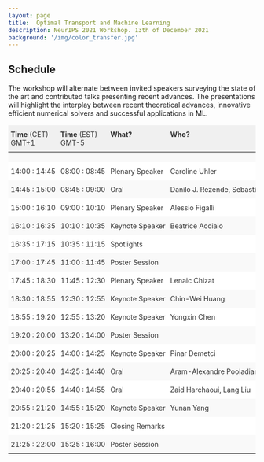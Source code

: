 ```yaml
---
layout: page
title:  Optimal Transport and Machine Learning  
description: NeurIPS 2021 Workshop. 13th of December 2021
background: '/img/color_transfer.jpg'
---
```


## Schedule

The workshop will alternate between invited speakers surveying the state of the art and contributed
talks presenting recent advances. The presentations will highlight the interplay between recent
theoretical advances, innovative efficient numerical solvers and successful applications in ML.

<style type="text/css">
.tg  {border:none;border-collapse:collapse;border-color:#ccc;border-spacing:0;}
.tg td{background-color:#fff;border-color:#ccc;border-style:solid;border-width:0px;color:#333;
  sans-serif;font-size:14px;overflow:hidden;padding:10px 5px;word-break:normal;}
.tg th{background-color:#f0f0f0;border-color:#ccc;border-style:solid;border-width:0px;color:#333;
  sans-serif;font-size:14px;font-weight:normal;overflow:hidden;padding:10px 5px;word-break:normal;}
.tg .tg-0pky{border-color:inherit;text-align:left;vertical-align:top}
.tg .tg-btxf{background-color:#f9f9f9;border-color:inherit;text-align:left;vertical-align:top}
</style>

<table class="tg" style="white-space:nowrap;">
<thead>
  <tr>
    <th class="tg-0pky"><b>Time</b> (CET) <br> GMT+1</th>
    <th class="tg-0pky"><b>Time</b> (EST) <br> GMT-5</th>
    <th class="tg-0pky"><b>What?</b></th>
    <th class="tg-0pky"><b>Who?</b></th>
    <th class="tg-0pky"></th>
  </tr>
</thead>
<tbody>
  <tr>
    <td class="tg-btxf"></td>
    <td class="tg-btxf"></td>
    <td class="tg-btxf"></td>
    <td class="tg-btxf"></td>
    <td class="tg-btxf"></td>
  </tr>
  <tr>
    <td class="tg-0pky">14:00 : 14:45</td>
    <td class="tg-0pky">08:00 : 08:45</td>
    <td class="tg-0pky">Plenary Speaker</td>
    <td class="tg-0pky">Caroline Uhler</td>
    <td class="tg-0pky"><details>
    <summary>Optimal Transport in the Biomedical Sciences: Challenges and Opportunities</summary>
    <br>
    ...
    </details></td>
  </tr>
  <tr>
    <td class="tg-btxf">14:45 : 15:00</td>
    <td class="tg-btxf">08:45 : 09:00</td>
    <td class="tg-btxf">Oral</td>
    <td class="tg-btxf">Danilo J. Rezende, Sebastien Racaniere</td>
    <td class="tg-btxf"><details>
    <summary>Implicit Riemannian Concave Potential Maps</summary>
    <br>
    We are interested in the challenging problem of modelling densities on Riemannian manifolds with a known symmetry group using normalising flows. This has many potential applications in physical sciences such as molecular dynamics and quantum simulations. In this work we combine ideas from implicit neural layers and optimal transport theory to propose a generalisation of existing work on exponential map flows, Implicit Riemannian Concave Potential Maps, IRCPMs. IRCPMs have some nice properties such as simplicity of incorporating knowledge about symmetries and are less expensive then ODE-flows. We provide an initial theoretical analysis of its properties and layout sufficient conditions for stable optimisation. Finally, we illustrate the properties of IRCPMs with density learning experiments on tori and spheres.
    </details></td>
  </tr>
  <tr>
    <td class="tg-0pky">15:00 : 16:10</td>
    <td class="tg-0pky">09:00 : 10:10</td>
    <td class="tg-0pky">Plenary Speaker</td>
    <td class="tg-0pky">Alessio Figalli</td>
    <td class="tg-0pky"><details>
    <summary>Regularity Theory of Optimal Transport Maps</summary>
    <br>
    In optimal transport, understanding the regularity of optimal maps is an important topic. This lecture aims to present the regularity theory for optimal maps, explain the connection to Monge-Ampère type equations, and overview the most fundamental results available.
    </details></td>
  </tr>
  <tr>
    <td class="tg-btxf">16:10 : 16:35</td>
    <td class="tg-btxf">10:10 : 10:35</td>
    <td class="tg-btxf">Keynote Speaker</td>
    <td class="tg-btxf">Beatrice Acciaio</td>
    <td class="tg-btxf"><details>
    <summary>Generative Adversarial Learning with Adapted Distances</summary>
    <br>
    Generative Adversarial Networks (GANs) have proven to be a powerful framework for learning to draw samples from complex distributions. In this talk I will discuss the challenge of learning sequential data via GANs. This notably requires the choice of a loss function that reflects the discrepancy between (measures on) paths. To take on this task, we employ adapted versions of optimal transport distances, that result from imposing a temporal causality constraint on classical transport problems. This constraint provides a natural framework to parameterize the cost function that is learned by the discriminator as a robust (worst-case) distance. We then employ a modification of the empirical measure, to ensure consistency of the estimators. Following Genevay et al. (2018), we also include an entropic penalization term which allows for the use of the Sinkhorn algorithm when computing the optimal transport cost.
    </details></td>
  </tr>
  <tr>
    <td class="tg-0pky">16:35 : 17:15</td>
    <td class="tg-0pky">10:35 : 11:15</td>
    <td class="tg-0pky">Spotlights</td>
    <td class="tg-0pky"></td>
    <td class="tg-0pky"></td>
  </tr>
  <tr>
    <td class="tg-btxf">17:00 : 17:45</td>
    <td class="tg-btxf">11:00 : 11:45</td>
    <td class="tg-btxf">Poster Session</td>
    <td class="tg-btxf"></td>
    <td class="tg-btxf"></td>
  </tr>
  <tr>
    <td class="tg-0pky">17:45 : 18:30</td>
    <td class="tg-0pky">11:45 : 12:30</td>
    <td class="tg-0pky">Plenary Speaker</td>
    <td class="tg-0pky">Lenaic Chizat</td>
    <td class="tg-0pky"><details>
    <summary>Entropic Regularization of Optimal Transport as a Statistical Regularization</summary>
    <br>
The squared 2-Wasserstein distance is a natural loss to compare probability distributions in generative models or density fitting tasks thanks to its « informative »  gradient, but this loss suffers from a poor sample and computational complexity compared to alternative losses such as kernel MMD. Adding an entropic regularization and debiaising the resulting quantity (yielding the Sinkhorn divergence) mitigates these downsides  but also leads to a degradation of the discriminative power of the loss and of the quality of its gradients.  

In order to understand the trade-offs at play, we propose to study entropic regularization as one typically studies regularization in Machine Learning: by discussing the optimization, estimation and approximation errors, and their trade-offs, covering in passing a variety of recent works in the field. The analysis, complemented with numerical experiments, suggests that entropic regularization actually improves the quality and efficiency of the estimation of the squared 2-Wasserstein distance, compared to the plug-in (i.e unregularized) estimator.
    </details></td>
  </tr>
  <tr>
    <td class="tg-btxf">18:30 : 18:55</td>
    <td class="tg-btxf">12:30 : 12:55</td>
    <td class="tg-btxf">Keynote Speaker</td>
    <td class="tg-btxf">Chin-Wei Huang</td>
    <td class="tg-btxf"><details>
    <summary>Optimal Transport and Probability Flows</summary>
    <br>
    In this talk, I will present some recent work at the intersection of optimal transport (OT) and probability flows. Optimal transport is an elegant theory that has diverse downstream applications. For likelihood estimation in particular, there has been a recent interest in using parametric invertible models (aka normalizing flows) to approximate the data distribution of interest. I will present my recent work on parameterizing flows using a neural convex potential, which is inspired by Brenier's theorem. In addition, I will cover a few other recently proposed probability flow models related to OT.
    </details></td>
  </tr>
  <tr>
    <td class="tg-0pky">18:55 : 19:20</td>
    <td class="tg-0pky">12:55 : 13:20</td>
    <td class="tg-0pky">Keynote Speaker</td>
    <td class="tg-0pky">Yongxin Chen</td>
    <td class="tg-0pky"><details>
    <summary>Graphical Optimal Transport and its Applications</summary>
    <br>
    Multi-marginal optimal transport (MOT) is a generalization of optimal transport theory to settings with possibly more than two marginals. The computation of the solutions to MOT problems has been a longstanding challenge. In this talk, we introduce graphical optimal transport, a special class of MOT problems. We consider MOT problems from a probabilistic graphical model perspective and point out an elegant connection between the two when the underlying cost for optimal transport allows a graph structure. In particular, an entropy regularized MOT is equivalent to a Bayesian marginal inference problem for probabilistic graphical models with the additional requirement that some of the marginal distributions are specified. This relation on the one hand extends the optimal transport as well as the probabilistic graphical model theories, and on the other hand leads to fast algorithms for MOT by leveraging the well-developed algorithms in Bayesian inference. We will cover recent developments of graphical optimal transport in theory and algorithms. We will also go over several applications in aggregate filtering and mean field games.
    </details></td>
  </tr>
  <tr>
    <td class="tg-btxf">19:20 : 20:00</td>
    <td class="tg-btxf">13:20 : 14:00</td>
    <td class="tg-btxf">Poster Session</td>
    <td class="tg-btxf"></td>
    <td class="tg-btxf"></td>
  </tr>
  <tr>
    <td class="tg-0pky">20:00 : 20:25</td>
    <td class="tg-0pky">14:00 : 14:25</td>
    <td class="tg-0pky">Keynote Speaker</td>
    <td class="tg-0pky">Pinar Demetci</td>
    <td class="tg-0pky"><details>
    <summary>Enabling integrated analysis of single-cell multi-omic datasets with optimal transport</summary>
    <br>
    In this work, I will present an application of optimal transport to integrate multi-modal biological datasets. Cells in multicellular organisms specialize to carry out different functions despite having the same genetic material. This is thanks to cell-type-specific gene regulation and misregulation of genes can result in disease. With today’s sequencing technologies, we can take measurements at the single-cell resolution and probe different aspects of the genome that influence gene regulation, such as chemical modifications on the DNA, its 3D structure, etc. Jointly studying these measurements will give a holistic view of the regulatory mechanisms. However, with a few exceptions, applying multiple technologies on the same single cell is not possible. Then, computational integration of separately taken multi-modal genomic (“multi-omic”) measurements is crucial to enable joint analyses. This task requires an unsupervised approach due to the lack of correspondences known as a priori. We present an algorithm, Single Cell alignment with Optimal Transport (SCOT), that relies on Gromov-Wasserstein optimal transport to align single-cell multi-omic datasets. We show that SCOT yields alignments competitive with state-of-the-art and unlike previous methods, can approximately self-tune its hyperparameters by tracking the Gromov-Wasserstein distance between the aligned datasets. With its unbalanced multi-modal extension, it can integrate more than two datasets and yields quality alignments in different scenarios of disproportionate cell type representation across measurements. 
    </details></td>
  </tr>
  <tr>
    <td class="tg-btxf">20:25 : 20:40</td>
    <td class="tg-btxf">14:25 : 14:40</td>
    <td class="tg-btxf">Oral</td>
    <td class="tg-btxf">Aram-Alexandre Pooladian</td>
    <td class="tg-btxf"><details>
    <summary>Entropic Estimation of Optimal Transport Maps</summary>
    <br>
    We develop a computationally tractable method for estimating the optimal map between two distributions over  with rigorous finite-sample guarantees. Leveraging an entropic version of Brenier's theorem, we show that our estimator---the barycentric projection of the optimal entropic plan---is easy to compute using Sinkhorn's algorithm. As a result, unlike current approaches for map estimation, which are slow to evaluate when the dimension or number of samples is large, our approach is parallelizable and extremely efficient even for massive data sets. Under smoothness assumptions on the optimal map, we show that our estimator enjoys comparable statistical performance to other estimators in the literature, but with much lower computational cost. We showcase the efficacy of our proposed estimator through numerical examples. Our proofs are based on a modified duality principle for entropic optimal transport and on a method for approximating optimal entropic plans due to Pal (2019).
    </details></td>
  </tr>
  <tr>
    <td class="tg-0pky">20:40 : 20:55</td>
    <td class="tg-0pky">14:40 : 14:55</td>
    <td class="tg-0pky">Oral</td>
    <td class="tg-0pky">Zaid Harchaoui, Lang Liu</td>
    <td class="tg-0pky"><details>
    <summary>Discrete Schrödinger Bridges with Applications to Two-Sample Homogeneity Testing</summary>
    <br>
    We introduce an entropy-regularized statistic that defines a divergence between probability distributions. The statistic is the transport cost of a coupling which admits an expression as a weighted average of Monge couplings with respect to a Gibbs measure. This coupling is related to the static Schrödinger bridge given a finite number of particles. We establish the asymptotic consistency of the statistic as the sample size goes to infinity and show that the population limit is the solution of Föllmer's entropy-regularized optimal transport. The proof technique relies on a chaos decomposition for paired samples. We illustrate the interest of the approach on the two-sample homogeneity testing problem.
    </details></td>
  </tr>
  <tr>
    <td class="tg-btxf">20:55 : 21:20</td>
    <td class="tg-btxf">14:55 : 15:20</td>
    <td class="tg-btxf">Keynote Speaker</td>
    <td class="tg-btxf">Yunan Yang</td>
    <td class="tg-btxf"><details>
    <summary>Benefits of using Optimal Transport in Computational Learning and Inversion</summary>
    <br>
    Understanding the generalization capacity has been a central topic in mathematical machine learning. In this talk, I will present a generalized weighted least-squares optimization method for computational learning and inversion with noisy data. In particular, using the Wasserstein metric as the objective function and implementing the Wasserstein gradient flow (or Wasserstein natural gradient descent method) fall into the framework. The weighting scheme encodes both a priori knowledge on the object to be learned and a strategy to weight the contribution of different data points in the loss function. We will see that appropriate weighting from prior knowledge can greatly improve the generalization capability of the learned model.
    </details></td>
  </tr>
  <tr>
    <td class="tg-0pky">21:20 : 21:25</td>
    <td class="tg-0pky">15:20 : 15:25</td>
    <td class="tg-0pky">Closing Remarks</td>
    <td class="tg-0pky"></td>
    <td class="tg-0pky"></td>
  </tr>
  <tr>
    <td class="tg-btxf">21:25 : 22:00</td>
    <td class="tg-btxf">15:25 : 16:00</td>
    <td class="tg-btxf">Poster Session</td>
    <td class="tg-btxf"></td>
    <td class="tg-btxf"></td>
  </tr>
</tbody>
</table>
